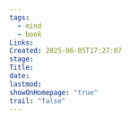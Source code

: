 ```yaml
---
tags:
  - mind
  - book
Links: 
Created: 2025-06-05T17:27:07
stage: 
Title: 
date: 
lastmod: 
showOnHomepage: "true"
trail: "false"
---
```

